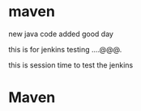 # maven


new java code added
good day

this is for jenkins testing ....@@@.



this is session time to test the jenkins
# Maven
